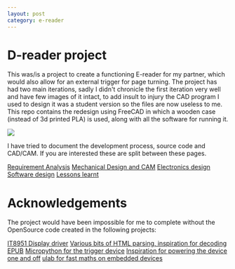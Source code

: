 ```yaml
---
layout: post
category: e-reader
---
```


# D-reader project

This was/is a project to create a functioning E-reader for my partner, which would also allow for an external trigger for page turning. The project has had two main iterations, sadly I didn't chronicle the first iteration very well and have few images of it intact, to add insult to injury the CAD program I used to design it was a student version so the files are now useless to me. This repo contains the redesign using FreeCAD in which a wooden case (instead of 3d printed PLA) is used, along with all the software for running it. 

![](./assets/images/image%20(4).jpg)

I have tried to document the development process, source code and CAD/CAM. If you are interested these are split between these pages.

[Requirement Analysis](requirement_analysis.md)
[Mechanical Design and CAM](mechanical.md)
[Electronics design](electronics.md)
[Software design](software.md)
[Lessons learnt](lessons.md)

# Acknowledgements

The project would have been impossible for me to complete without the OpenSource code created in the following projects:

[IT8951 Display driver](https://github.com/GregDMeyer/IT8951)
[Various bits of HTML parsing, inspiration for decoding EPUB](https://github.com/wustho/epr)
[Micropython for the trigger device](https://micropython.org/)
[Inspiration for powering the device one and off](https://github.com/NeonHorizon/lipopi)
[ulab for fast maths on embedded devices](https://github.com/v923z/micropython-ulab)